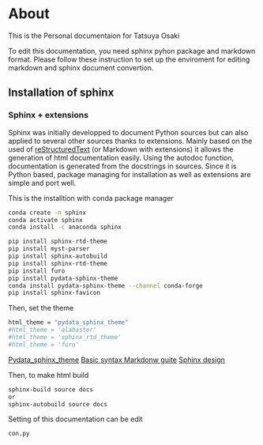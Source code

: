 # About
This is the Personal documentaion for Tatsuya Osaki

To edit this documentation, you need sphinx pyhon package and markdown format. Please follow these instruction to set up the enviroment for editing markdown and sphinx document convertion.
## Installation of sphinx

### Sphinx + extensions

Sphinx was initially developped to document Python sources but can also applied to several other sources thanks to extensions.
Mainly based on the used of [reStructuredText](https://www.sphinx-doc.org/en/master/usage/restructuredtext/index.html) (or Markdown with extensions) it allows the generation of html documentation easily. Using the autodoc function, documentation is generated from the docstrings in sources. Since it is Python based, package managing for installation as well as extensions are simple and port well.

This is the installtion with conda package manager

```Bash
conda create -n sphinx
conda activate sphinx
conda install -c anaconda sphinx 

pip install sphinx-rtd-theme
pip install myst-parser
pip install sphinx-autobuild
pip install sphinx-rtd-theme
pip install furo
pip install pydata-sphinx-theme
conda install pydata-sphinx-theme --channel conda-forge
pip install sphinx-favicon
```
Then, set the theme
```Bash
html_theme = "pydata_sphinx_theme"
#html_theme = 'alabaster'
#html_theme = 'sphinx_rtd_theme'
#html_theme = 'furo'
```
[Pydata_sphinx_theme](https://pydata-sphinx-theme.readthedocs.io/en/stable/user_guide/web-components.html#)
[Basic syntax Markdonw guite](https://www.markdownguide.org/basic-syntax/)
[Sphinx design](https://sphinx-design.readthedocs.io/en/latest/index.html)

Then, to make html build

```Bash
sphinx-build source docs
or
sphinx-autobuild source docs
```

Setting of this documentation can be edit
```Bash
con.py
```
